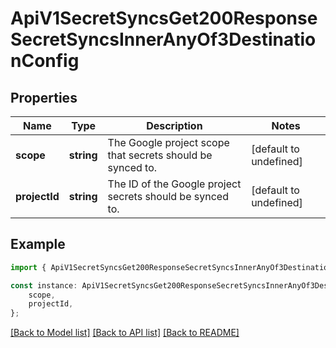 # ApiV1SecretSyncsGet200ResponseSecretSyncsInnerAnyOf3DestinationConfig


## Properties

Name | Type | Description | Notes
------------ | ------------- | ------------- | -------------
**scope** | **string** | The Google project scope that secrets should be synced to. | [default to undefined]
**projectId** | **string** | The ID of the Google project secrets should be synced to. | [default to undefined]

## Example

```typescript
import { ApiV1SecretSyncsGet200ResponseSecretSyncsInnerAnyOf3DestinationConfig } from './api';

const instance: ApiV1SecretSyncsGet200ResponseSecretSyncsInnerAnyOf3DestinationConfig = {
    scope,
    projectId,
};
```

[[Back to Model list]](../README.md#documentation-for-models) [[Back to API list]](../README.md#documentation-for-api-endpoints) [[Back to README]](../README.md)
